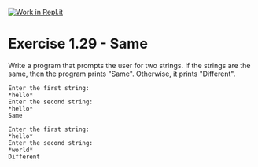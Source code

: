 [![Work in Repl.it](https://classroom.github.com/assets/work-in-replit-14baed9a392b3a25080506f3b7b6d57f295ec2978f6f33ec97e36a161684cbe9.svg)](https://classroom.github.com/online_ide?assignment_repo_id=5483928&assignment_repo_type=AssignmentRepo)
# Exercise 1.29 - Same

Write a program that prompts the user for two strings. If the strings are the same, then the program prints "Same". Otherwise, it prints "Different".

```plaintext
Enter the first string:
*hello*
Enter the second string:
*hello*
Same
```

```plaintext
Enter the first string:
*hello*
Enter the second string:
*world*
Different
```
